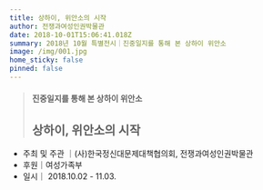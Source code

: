 ```yaml
---
title: 상하이, 위안소의 시작
author: 전쟁과여성인권박물관
date: 2018-10-01T15:06:41.018Z
summary: 2018년 10월 특별전시｜진중일지를 통해 본 상하이 위안소
image: /img/001.jpg
home_sticky: false
pinned: false
---
```

> #### 진중일지를 통해 본 상하이 위안소
>
> ## 상하이, 위안소의 시작

* 주최 및 주관 ｜(사)한국정신대문제대책협의회, 전쟁과여성인권박물관
* 후원｜여성가족부
* 일시｜ 2018.10.02 - 11.03.